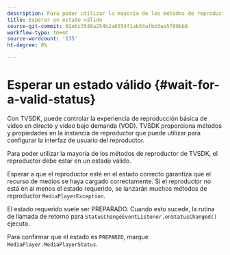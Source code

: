 ```yaml
---
description: Para poder utilizar la mayoría de los métodos de reproductor de TVSDK, el reproductor debe estar en un estado válido.
title: Esperar un estado válido
source-git-commit: 02ebc3548a254b2a6554f1ab34afbb3ea5f09bb8
workflow-type: tm+mt
source-wordcount: '135'
ht-degree: 0%

---
```


# Esperar un estado válido {#wait-for-a-valid-status}

Con TVSDK, puede controlar la experiencia de reproducción básica de vídeo en directo y vídeo bajo demanda (VOD). TVSDK proporciona métodos y propiedades en la instancia de reproductor que puede utilizar para configurar la interfaz de usuario del reproductor.

Para poder utilizar la mayoría de los métodos de reproductor de TVSDK, el reproductor debe estar en un estado válido.

Esperar a que el reproductor esté en el estado correcto garantiza que el recurso de medios se haya cargado correctamente. Si el reproductor no está en al menos el estado requerido, se lanzarán muchos métodos de reproductor `MediaPlayerException`.

El estado requerido suele ser PREPARADO. Cuando esto sucede, la rutina de llamada de retorno para `StatusChangeEventListener.onStatusChanged()` ejecuta.

Para confirmar que el estado es `PREPARED`, marque `MediaPlayer.MediaPlayerStatus`.
